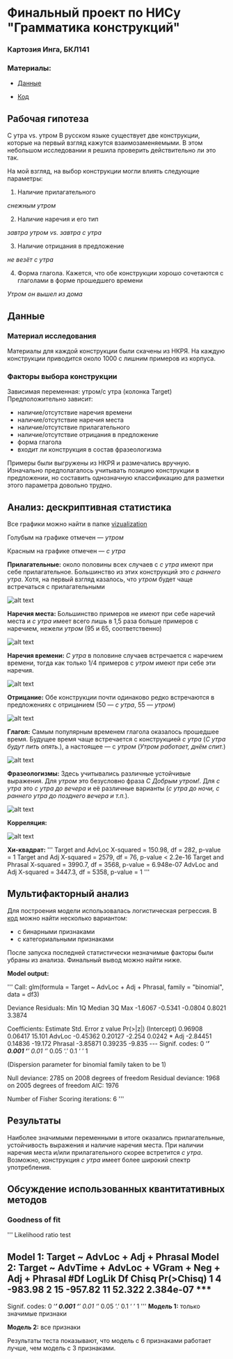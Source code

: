 # Финальный проект по НИСу "Грамматика конструкций"
### Картозия Инга, БКЛ141


### Материалы:
* [Данные](https://docs.google.com/spreadsheets/d/1ZZ1vR18t06Hndg9rw2yg-Zq1cj4ARs92kGAvCdYkFgU/edit?usp=sharing)  

* [Код](./cxg_final.R)

## Рабочая гипотеза
С утра vs. утром
В русском языке существует две конструкции, которые на первый взгляд кажутся взаимозаменяемыми. В этом небольшом исследовании я решила проверить действительно ли это так.

На мой взгляд, на выбор конструкции могли влиять следующие параметры:
1. Наличие прилагательного

*снежным утром*

2. Наличие наречия и его тип

*завтра утром vs. завтра с утра*

3. Наличие отрицания в предложение

*не везёт с утра*

4. Форма глагола. Кажется, что обе конструкции хорошо сочетаются с глаголами в форме прошедшего времени

*Утром он вышел из дома*

## Данные

### Материал исследования
Материалы для каждой конструкции были скачены из НКРЯ. На каждую конструкции приводится около 1000 с лишним примеров из корпуса.

### Факторы выбора конструкции
Зависимая переменная: утром/с утра (колонка Target)
Предположительно зависит:

* наличие/отсутствие наречия времени
* наличие/отсутствие наречия места
* наличие/отсутствие прилагательного
* наличие/отсутствие отрицания в предложение
* форма глагола
* входит ли конструкция в состав фразеологизма

Примеры были выгружены из НКРЯ и размечались вручную. Изначально предполагалось учитывать позицию конструкции в предложении, но составить однозначную классификацию для разметки этого параметра довольно трудно.

## Анализ: дескриптивная статистика
Все графики можно найти в папке [vizualization](./vizualization/)

Голубым на графике отмечен — *утром*

Красным на графике отмечен — *с утра*

**Прилагательные:** около половины всех случаев с *с утра* имеют при себе прилагательное. Большинство из этих конструкций это *с раннего утра*. Хотя, на первый взгляд казалось, что *утром* будет чаще встречаться с прилагательными

![alt text](https://github.com/kartozia/cxg_2017/blob/master/vizualization/adj.png)

**Наречия места:** Большинство примеров не имеют при себе наречий места и *с утра* имеет всего лишь в 1,5 раза больше примеров с наречием, нежели *утром* (95 и 65, соответственно)

![alt text](https://github.com/kartozia/cxg_2017/blob/master/vizualization/advloc.png)

**Наречия времени:** *С утра* в половине случаев встречается с наречием времени, тогда как только 1/4 примеров с *утром* имеют при себе эти наречия.

![alt text](https://github.com/kartozia/cxg_2017/blob/master/vizualization/advtime.png)

**Отрицание:** Обе конструкции почти одинаково редко встречаются в предложениях с отрицанием (50 — *с утра*, 55 — *утром*)

![alt text](https://github.com/kartozia/cxg_2017/blob/master/vizualization/neg.png)

**Глагол:** Самым популярным временем глагола оказалось прошедшее время. Будущее время чаще встречается с конструкцией *с утра* (*С утра будут пить опять.*), а настоящее — с *утром* (*Утром работает, днём спит.*)

![alt text](https://github.com/kartozia/cxg_2017/blob/master/vizualization/tense.png)

**Фразеологизмы:** Здесь учитывались различные устойчивые выражения. Для *утром* это безусловно фраза *С Добрым утром!*. Для *с утра* это *с утра до вечера* и её различные варианты (*с утра до ночи, с раннего утра до позднего вечера и т.п.*).

![alt text](https://github.com/kartozia/cxg_2017/blob/master/vizualization/phrasal.png)

**Корреляция:**

![alt text](https://github.com/kartozia/cxg_2017/blob/master/vizualization/correlation.png)

**Хи-квадрат:**
'''
Target and AdvLoc
X-squared = 150.98, df = 282, p-value = 1
Target and Adj
X-squared = 2579, df = 76, p-value < 2.2e-16
Target and Phrasal
X-squared = 3990.7, df = 3568, p-value = 6.948e-07
AdvLoc and Adj
X-squared = 3447.3, df = 5358, p-value = 1
'''
## Мультифакторный анализ
Для построения модели использовалась логистическая регрессия.
В [код](./cxg_final.R) можно найти несколько вариантом:

* с бинарными признаками
* с категориальными признаками

После запуска последней статистически незначимые факторы были убраны из анализа. Финальный вывод можно найти ниже.

**Model output:**

'''
Call:
glm(formula = Target ~ AdvLoc + Adj + Phrasal, family = "binomial",
data = df3)

Deviance Residuals:
Min 1Q Median 3Q Max
-1.6067 -0.5341 -0.0804 0.8021 3.3874

Coefficients:
Estimate Std. Error z value Pr(>|z|)
(Intercept) 0.96908 0.06417 15.101 AdvLoc -0.45362 0.20127 -2.254 0.0242 *
Adj -2.84451 0.14836 -19.172 Phrasal -3.85871 0.39235 -9.835 ---
Signif. codes: 0 ‘***’ 0.001 ‘**’ 0.01 ‘*’ 0.05 ‘.’ 0.1 ‘ ’ 1

(Dispersion parameter for binomial family taken to be 1)

Null deviance: 2785 on 2008 degrees of freedom
Residual deviance: 1968 on 2005 degrees of freedom
AIC: 1976

Number of Fisher Scoring iterations: 6
'''

## Результаты

Наиболее значимыми переменными в итоге оказались прилагательные, устойчивость выражения и наличие наречия места. При наличии наречия места и/или прилагательного скорее встретится *с утра*. Возможно, конструкция *с утра* имеет более широкий спектр употребления.

## Обсуждение использованных квантитативных методов

### Goodness of fit

'''
Likelihood ratio test

Model 1: Target ~ AdvLoc + Adj + Phrasal
Model 2: Target ~ AdvTime + AdvLoc + VGram + Neg + Adj + Phrasal
#Df LogLik Df Chisq Pr(>Chisq)
1 4 -983.98
2 15 -957.82 11 52.322 2.384e-07 ***
---
Signif. codes: 0 ‘***’ 0.001 ‘**’ 0.01 ‘*’ 0.05 ‘.’ 0.1 ‘ ’ 1
'''
**Модель 1:** только значимые признаки

**Модель 2:** все признаки

Результаты теста показывают, что модель с 6 признаками работает лучше, чем модель с 3 признаками.
